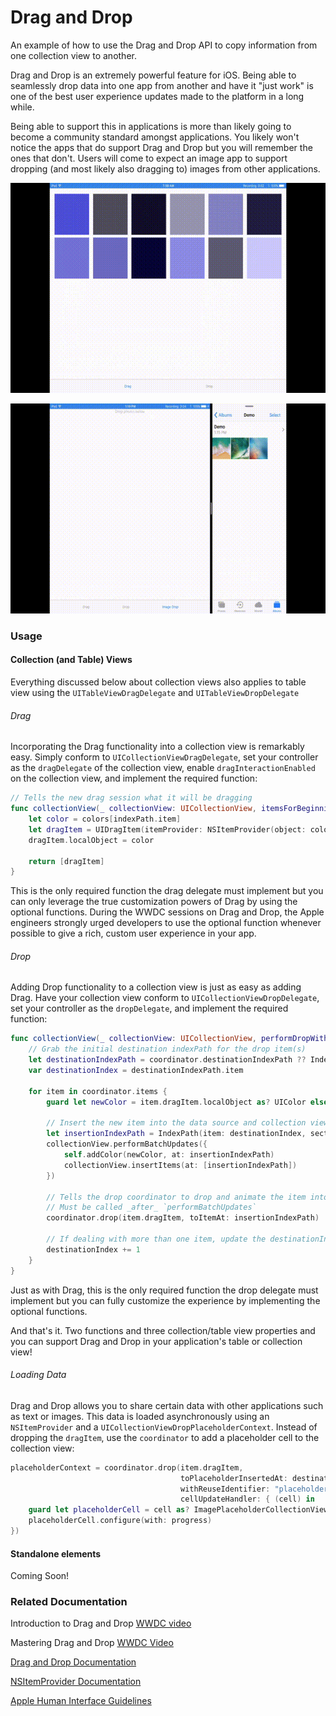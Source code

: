 # Drag and Drop

An example of how to use the Drag and Drop API to copy information from one collection view to another.

Drag and Drop is an extremely powerful feature for iOS.  Being able to seamlessly drop data into one app from another and have it "just work" is one of the best user experience updates made to the platform in a long while.

Being able to support this in applications is more than likely going to become a community standard amongst applications.  You likely won't notice the apps that do support Drag and Drop but you will remember the ones that don't.  Users will come to expect an image app to support dropping (and most likely also dragging to) images from other applications.

![sample](multi_drag_drop.gif)

![sample](image_drop.gif)

### Usage
#### Collection (and Table) Views

Everything discussed below about collection views also applies to table view using the `UITableViewDragDelegate` and `UITableViewDropDelegate`
###### Drag
Incorporating the Drag functionality into a collection view is remarkably easy.  Simply conform to `UICollectionViewDragDelegate`, set your controller as the `dragDelegate` of the collection view, enable `dragInteractionEnabled` on the collection view, and implement the required function:
```swift
// Tells the new drag session what it will be dragging
func collectionView(_ collectionView: UICollectionView, itemsForBeginning session: UIDragSession, at indexPath: IndexPath) -> [UIDragItem] {
    let color = colors[indexPath.item]
    let dragItem = UIDragItem(itemProvider: NSItemProvider(object: color))
    dragItem.localObject = color

    return [dragItem]
}
```
This is the only required function the drag delegate must implement but you can only leverage the true customization powers of Drag by using the optional functions.  During the WWDC sessions on Drag and Drop, the Apple engineers strongly urged developers to use the optional function whenever possible to give a rich, custom user experience in your app.

###### Drop
Adding Drop functionality to a collection view is just as easy as adding Drag.  Have your collection view conform to `UICollectionViewDropDelegate`, set your controller as the `dropDelegate`, and implement the required function:
```swift
func collectionView(_ collectionView: UICollectionView, performDropWith coordinator: UICollectionViewDropCoordinator) {
    // Grab the initial destination indexPath for the drop item(s)
    let destinationIndexPath = coordinator.destinationIndexPath ?? IndexPath(item: 0, section: 0)
    var destinationIndex = destinationIndexPath.item

    for item in coordinator.items {
        guard let newColor = item.dragItem.localObject as? UIColor else { continue }

        // Insert the new item into the data source and collection view
        let insertionIndexPath = IndexPath(item: destinationIndex, section: 0)
        collectionView.performBatchUpdates({
            self.addColor(newColor, at: insertionIndexPath)
            collectionView.insertItems(at: [insertionIndexPath])
        })

        // Tells the drop coordinator to drop and animate the item into the `insertionIndexPath`
        // Must be called _after_ `performBatchUpdates`
        coordinator.drop(item.dragItem, toItemAt: insertionIndexPath)

        // If dealing with more than one item, update the destinationIndex by 1
        destinationIndex += 1
    }
}
```
Just as with Drag, this is the only required function the drop delegate must implement but you can fully customize the experience by implementing the optional functions.

And that's it.  Two functions and three collection/table view properties and you can support Drag and Drop in your application's table or collection view!

###### Loading Data
Drag and Drop allows you to share certain data with other applications such as text or images.  This data is loaded asynchronously using an `NSItemProvider` and a `UICollectionViewDropPlaceholderContext`.  Instead of dropping the `dragItem`, use the `coordinator` to add a placeholder cell to the collection view:
```swift
placeholderContext = coordinator.drop(item.dragItem,
                                      toPlaceholderInsertedAt: destinationIndexPath,
                                      withReuseIdentifier: "placeholderCell",
                                      cellUpdateHandler: { (cell) in
    guard let placeholderCell = cell as? ImagePlaceholderCollectionViewCell else { return }
    placeholderCell.configure(with: progress)
})
```

#### Standalone elements
Coming Soon!

### Related Documentation
Introduction to Drag and Drop [WWDC video](https://developer.apple.com/videos/play/wwdc2017/203/)

Mastering Drag and Drop [WWDC Video](https://developer.apple.com/videos/play/wwdc2017/213/)

[Drag and Drop Documentation](https://developer.apple.com/documentation/uikit/drag_and_drop)

[NSItemProvider Documentation](https://developer.apple.com/documentation/foundation/nsitemprovider)

[Apple Human Interface Guidelines](https://developer.apple.com/ios/human-interface-guidelines/interaction/drag-and-drop/)
